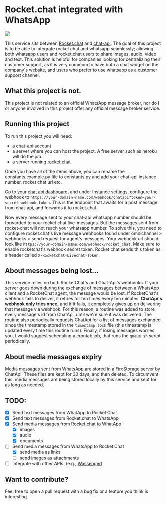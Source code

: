 # Rocket.chat integrated with WhatsApp

![](media/demo.gif)

This service sits between [Rocket.chat](rocket.chat) and [chat-api](chat-api.com).
The goal of this project is to be able to integrate rocket chat and whatsapp seamlessly;
allowing both whatsapp users and rocket.chat users to share images, audio, video and text.
This solution is helpful for companies looking for centralizing their customer support, as
it is very commom to have both a chat widget on the company's website, and users who prefer
to use whatsapp as a customer support channel.

## What this project is not.
This project is not related to an official WhatsApp message broker, nor do I or anyone involved
in this project offer any official message broker service.

## Running this project
To run this project you will need:
- a [chat-api](https://chat-api.com/) account
- a server where you can host the project. A free server such as heroku will do the job.
- a server running [rocket.chat](https://rocket.chat)

Once you have all of the items above, you can rename the constants.example.py file to constants.py and add your chat-api
instance number, rocket chat url etc.

Go to your [chat api dashboard](https://app.chat-api.com/dashboard), and under Instance settings,
configure the webhook to ```https://your-domain-name.com/webhook/chatapi?token=your-secret-webhook-token```. This is the endpoint that 
awaits for a post message from chat-api, and forwards it to rocket.chat.

Now every message sent to your chat-api whatsapp number should be
forwarded to your rocket.chat live-messages. But the messages sent from rocket-chat will not 
reach your whatsapp number. To solve this, you need to configure rocket.chat's live message
webhooks found under omnichannel > webhooks > send request for agent's messages. 
Your webhook url should look like ```https://your-domain-name.com/webhook/rocket_chat```.
Make sure to enable rocketchat's webhook secret token. Rocket chat sends this token as a header called ```X-Rocketchat-Livechat-Token```. 

## About messages being lost...
This service relies on both RocketChat's and Chat-Api's webhooks. If your server goes down during the exchange of messages between a WhatsApp client and a RocketChat agent, the message would be lost. If RocketChat's webhook fails to deliver, it retries for ten times every ten minutes. **ChatApi's webhook only tries once,** and if it fails, it completely gives up on delivering that message via webhook. For this reason, a routine was added to store every message's id from ChatApi, until we're sure it was delivered. The routine also periodically requests ChatApi for a list of messages exchanged since the timestamp stored in the ```timestamp.lock``` file (this timestamp is updated every time this routine runs). Finally, if losing messages worries you, I would suggest scheduling a crontab job, that runs the ```queue.sh``` script periodically.

## About media messages expiry 
Media messages sent from WhatsApp are stored in a FireStorage server by ChatApi. These files are kept for 30 days, and then deleted. To circumvent this, media messages are being stored locally by this service and kept for as long as needed.

## TODO:
- [x] Send text messages from WhatApp to Rocket.Chat
- [x] Send text messages from Rocket.chat to WhatsApp
- [x] Send media messages from Rocket.chat to WhatApp
  - [x] images
  - [x] audio
  - [x] documents
- [ ] Send media messages from WhatsApp to Rocket.Chat
  - [x] send media as links
  - [ ] send images as attachments
- [ ] Integrate with other APIs. (e.g., [Wassenger](https://www.wassenger.com/))

## Want to contribute?
Feel free to open a pull request with a bug fix or a feature you think is interesting. 
